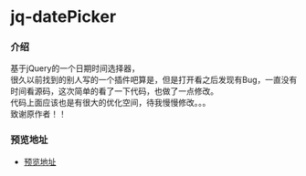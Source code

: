 # jq-datePicker
### 介绍
基于jQuery的一个日期时间选择器，   
很久以前找到的别人写的一个插件吧算是，但是打开看之后发现有Bug，一直没有时间看源码，这次简单的看了一下代码，也做了一点修改。   
代码上面应该也是有很大的优化空间，待我慢慢修改。。。    
致谢原作者！！

### 预览地址
- [预览地址](https://weirshi.github.io/jq-datePicker/index.html)
